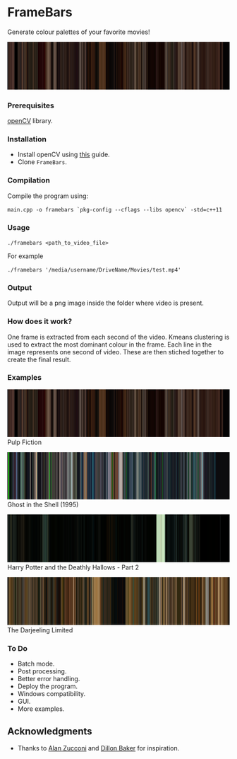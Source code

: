 # FrameBars

Generate colour palettes of your favorite movies!

![example](examples/pf.png)


### Prerequisites

[openCV](https://opencv.org/) library.



### Installation

* Install openCV using [this](https://docs.opencv.org/master/d7/d9f/tutorial_linux_install.html) guide.
* Clone `FrameBars`.



### Compilation

Compile the program using:

```
main.cpp -o framebars `pkg-config --cflags --libs opencv` -std=c++11
```



### Usage

```
./framebars <path_to_video_file>
```

For example

```
./framebars '/media/username/DriveName/Movies/test.mp4'
```


### Output

Output will be a png image inside the folder where video is present.



### How does it work?

One frame is extracted from each second of the video. Kmeans clustering is used to extract the most dominant colour
in the frame. Each line in the image represents one second of video. These are then stiched together to create the final result.


### Examples

![Pulp Fiction](examples/pf.png)
Pulp Fiction


![Ghost in the Shell](examples/gits.png)
Ghost in the Shell (1995)



![Harry Potter](examples/hp.png)
Harry Potter and the Deathly Hallows - Part 2



![The Darjeeling Limited](examples/tdl.png)
The Darjeeling Limited


### To Do

* Batch mode.
* Post processing.
* Better error handling.
* Deploy the program.
* Windows compatibility.
* GUI.
* More examples.


## Acknowledgments

* Thanks to [Alan Zucconi](https://www.alanzucconi.com/2015/05/24/how-to-find-the-main-colours-in-an-image/) and [Dillon Baker](http://dillonbaker.com/#/spectrum/) for inspiration.
